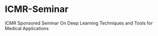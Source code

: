 # ICMR-Seminar
ICMR Sponsored Seminar On Deep Learning Techniques and Tools for Medical Applications
